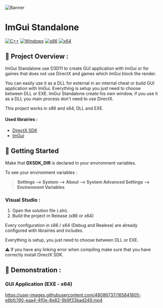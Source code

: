 ![Banner](https://raw.githubusercontent.com/adamhlt/ImGui-Standalone/main/Ressources/banner.png?token=GHSAT0AAAAAABT6O75K4ZK35V554OA5G3UQYTLAKJA)

# ImGui Standalone

[![C++](https://img.shields.io/badge/language-C%2B%2B-%23f34b7d.svg?style=for-the-badge&logo=appveyor)](https://en.wikipedia.org/wiki/C%2B%2B) [![Windows](https://img.shields.io/badge/platform-Windows-0078d7.svg?style=for-the-badge&logo=appveyor)](https://en.wikipedia.org/wiki/Microsoft_Windows) [![x86](https://img.shields.io/badge/arch-x86-red.svg?style=for-the-badge&logo=appveyor)](https://en.wikipedia.org/wiki/X86) [![x64](https://img.shields.io/badge/arch-x64-green.svg?style=for-the-badge&logo=appveyor)](https://en.wikipedia.org/wiki/X64)

## :open_book: Project Overview :

ImGui Standalone use D3D11 to create GUI application with ImGui or for games that does not use DirectX and games which ImGui block the render.

You can easily use it as a DLL for external in an internal cheat or build GUI application with ImGui. Everything is setup you just need to choose between DLL or EXE. ImGui Standalone create his own window, if you use it as a DLL you main process don't need to use DirectX.

This project works in x86 and x64, DLL and EXE.

#### Used librairies :

- [DirectX SDK](https://www.microsoft.com/en-us/download/details.aspx?id=6812)
- [ImGui](https://github.com/ocornut/imgui)

## :rocket: Getting Started

Make that **DXSDK_DIR** is declared in your environment variables.

To see your environment variables :

> **Settings --> System --> About --> System Advanced Settings --> Environment Variables**

### Visual Studio :

1. Open the solution file (.sln).
2. Build the project in Release (x86 or x64)

Every configuration in x86 / x64 (Debug and Realese) are already configured with librairies and includes.

Everything is setup, you just need to choose between DLL or EXE.

⚠️ If you have any linking error when compiling make sure that you have correctly install DirectX SDK.

## 🧪 Demonstration :

### GUI Application (EXE - x64)
https://user-images.githubusercontent.com/48086737/165841805-e6bfc190-eaa4-4f0e-8e82-9b9f33bad249.mp4


